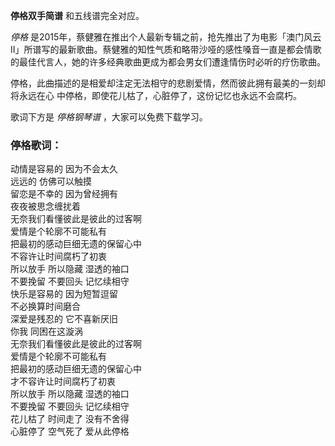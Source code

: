 

**停格双手简谱** 和五线谱完全对应。

_停格_
是2015年，蔡健雅在推出个人最新专辑之前，抢先推出了为电影「澳门风云Ⅱ」所谱写的最新歌曲。蔡健雅的知性气质和略带沙哑的感性嗓音一直是都会情歌的最佳代言人，她的许多经典歌曲更成为都会男女们遭逢情伤时必听的疗伤歌曲。

停格，此曲描述的是相爱却注定无法相守的悲剧爱情，然而彼此拥有最美的一刻却将永远在心 中停格，即使花儿枯了，心脏停了，这份记忆也永远不会腐朽。

歌词下方是 _停格钢琴谱_ ，大家可以免费下载学习。

### 停格歌词：

动情是容易的 因为不会太久  
远远的 仿佛可以触摸  
留恋是不幸的 因为曾经拥有  
夜夜被思念缠扰着  
无奈我们看懂彼此是彼此的过客啊  
爱情是个轮廓不可能私有  
把最初的感动巨细无遗的保留心中  
不容许让时间腐朽了初衷  
所以放手 所以隐藏 湿透的袖口  
不要挽留 不要回头 记忆续相守  
快乐是容易的 因为短暂逗留  
不必换算时间磨合  
深爱是残忍的 它不喜新厌旧  
你我 同困在这漩涡  
无奈我们看懂彼此是彼此的过客啊  
爱情是个轮廓不可能私有  
把最初的感动巨细无遗的保留心中  
才不容许让时间腐朽了初衷  
所以放手 所以隐藏 湿透的袖口  
不要挽留 不要回头 记忆续相守  
花儿枯了 时间走了 没有不舍得  
心脏停了 空气死了 爱从此停格

